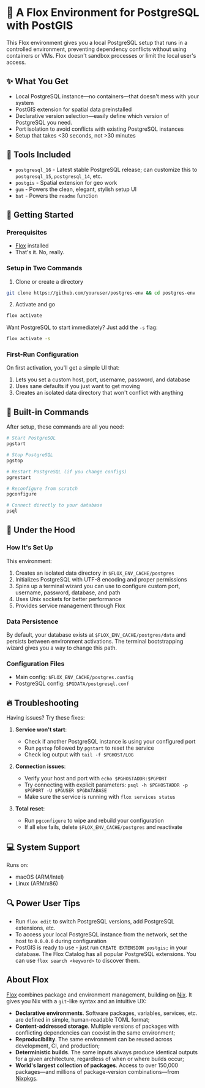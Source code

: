 # 🐘 A Flox Environment for PostgreSQL with PostGIS

This Flox environment gives you a local PostgreSQL setup that runs in a controlled environment, preventing dependency conflicts without using containers or VMs. Flox doesn't sandbox processes or limit the local user's access.

## ✨ What You Get

- Local PostgreSQL instance—no containers—that doesn't mess with your system
- PostGIS extension for spatial data preinstalled
- Declarative version selection—easily define which version of PostgreSQL you need.
- Port isolation to avoid conflicts with existing PostgreSQL instances
- Setup that takes <30 seconds, not >30 minutes

## 🧰 Tools Included

- `postgresql_16` - Latest stable PostgreSQL release; can customize this to `postgresql_15`, `postgresql_14`, etc.
- `postgis` - Spatial extension for geo work
- `gum` - Powers the clean, elegant, stylish setup UI
- `bat` - Powers the `readme` function

## 🚀 Getting Started

### Prerequisites

- [Flox](https://flox.dev) installed
- That's it. No, really.

### Setup in Two Commands

1. Clone or create a directory
```sh
git clone https://github.com/youruser/postgres-env && cd postgres-env
```

2. Activate and go
```sh
flox activate
```

Want PostgreSQL to start immediately? Just add the `-s` flag:
```sh
flox activate -s
```

### First-Run Configuration

On first activation, you'll get a simple UI that:

1. Lets you set a custom host, port, username, password, and database
2. Uses sane defaults if you just want to get moving
3. Creates an isolated data directory that won't conflict with anything

## 📝 Built-in Commands

After setup, these commands are all you need:

```bash
# Start PostgreSQL
pgstart

# Stop PostgreSQL
pgstop

# Restart PostgreSQL (if you change configs)
pgrestart

# Reconfigure from scratch
pgconfigure

# Connect directly to your database
psql
```

## 🔧 Under the Hood

### How It's Set Up

This environment:
1. Creates an isolated data directory in `$FLOX_ENV_CACHE/postgres`
2. Initializes PostgreSQL with UTF-8 encoding and proper permissions
3. Spins up a terminal wizard you can use to configure custom port, username, password, database, and path
4. Uses Unix sockets for better performance
5. Provides service management through Flox

### Data Persistence

By default, your database exists at `$FLOX_ENV_CACHE/postgres/data` and persists between environment activations. The terminal bootstrapping wizard gives you a way to change this path.

### Configuration Files

- Main config: `$FLOX_ENV_CACHE/postgres.config`
- PostgreSQL config: `$PGDATA/postgresql.conf`

## 🔥 Troubleshooting

Having issues? Try these fixes:

1. **Service won't start**:
   - Check if another PostgreSQL instance is using your configured port
   - Run `pgstop` followed by `pgstart` to reset the service
   - Check log output with `tail -f $PGHOST/LOG`

2. **Connection issues**:
   - Verify your host and port with `echo $PGHOSTADDR:$PGPORT`
   - Try connecting with explicit parameters: `psql -h $PGHOSTADDR -p $PGPORT -U $PGUSER $PGDATABASE`
   - Make sure the service is running with `flox services status`

3. **Total reset**:
   - Run `pgconfigure` to wipe and rebuild your configuration
   - If all else fails, delete `$FLOX_ENV_CACHE/postgres` and reactivate

## 💻 System Support

Runs on:
- macOS (ARM/Intel)
- Linux (ARM/x86)

## 🔍 Power User Tips

- Run `flox edit` to switch PostgreSQL versions, add PostgreSQL extensions, etc.
- To access your local PostgreSQL instance from the network, set the host to `0.0.0.0` during configuration
- PostGIS is ready to use - just run `CREATE EXTENSION postgis;` in your database. The Flox Catalog has all popular PostgreSQL extensions. You can use `flox search <keyword>` to discover them.

## About Flox

[Flox](https://flox.dev/docs) combines package and environment management, building on [Nix](https://github.com/NixOS/nix). It gives you Nix with a `git`-like syntax and an intuitive UX:

- **Declarative environments**. Software packages, variables, services, etc. are defined in simple, human-readable TOML format;
- **Content-addressed storage**. Multiple versions of packages with conflicting dependencies can coexist in the same environment;
- **Reproducibility**. The same environment can be reused across development, CI, and production;
- **Deterministic builds**. The same inputs always produce identical outputs for a given architecture, regardless of when or where builds occur;
- **World's largest collection of packages**. Access to over 150,000 packages—and millions of package-version combinations—from [Nixpkgs](https://github.com/NixOS/nixpkgs).
